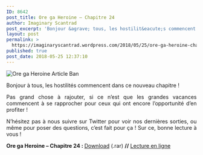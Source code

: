 ```yaml
---
ID: 8642
post_title: Ore ga Heroine – Chapitre 24
author: Imaginary Scantrad
post_excerpt: 'Bonjour &agrave; tous, les hostilit&eacute;s commencent dans ce nouveau chapitre ! Pas grand chose &agrave; rajouter, si ce n&rsquo;est que les grandes vacances commencent &agrave; se rapprocher pour ceux qui ont encore l&rsquo;opportunit&eacute; d&rsquo;en profiter ! N&rsquo;h&eacute;sitez pas &agrave; nous... <a href="https://imaginaryscantrad.wordpress.com/2018/05/25/ore-ga-heroine-chapitre-24/#more-2172">Lire la suite &rarr;</a>'
layout: post
permalink: >
  https://imaginaryscantrad.wordpress.com/2018/05/25/ore-ga-heroine-chapitre-24/
published: true
post_date: 2018-05-25 12:37:10
---
```

<p style="text-align:justify;"><img data-attachment-id="144" data-permalink="https://imaginaryscantrad.wordpress.com/ore-ga-heroine-article-ban/" data-orig-file="https://imaginaryscantrad.files.wordpress.com/2015/04/ore-ga-heroine-article-ban.png" data-orig-size="1000,500" data-comments-opened="1" data-image-meta="{&quot;aperture&quot;:&quot;0&quot;,&quot;credit&quot;:&quot;&quot;,&quot;camera&quot;:&quot;&quot;,&quot;caption&quot;:&quot;&quot;,&quot;created_timestamp&quot;:&quot;0&quot;,&quot;copyright&quot;:&quot;&quot;,&quot;focal_length&quot;:&quot;0&quot;,&quot;iso&quot;:&quot;0&quot;,&quot;shutter_speed&quot;:&quot;0&quot;,&quot;title&quot;:&quot;&quot;,&quot;orientation&quot;:&quot;0&quot;}" data-image-title="Ore ga Heroine Article Ban" data-image-description="" data-medium-file="https://imaginaryscantrad.files.wordpress.com/2015/04/ore-ga-heroine-article-ban.png?w=300" data-large-file="https://imaginaryscantrad.files.wordpress.com/2015/04/ore-ga-heroine-article-ban.png?w=736" class="size-full wp-image-144 aligncenter" src="https://imaginaryscantrad.files.wordpress.com/2015/04/ore-ga-heroine-article-ban.png?w=736" alt="Ore ga Heroine Article Ban" srcset="https://imaginaryscantrad.files.wordpress.com/2015/04/ore-ga-heroine-article-ban.png?w=736 736w, https://imaginaryscantrad.files.wordpress.com/2015/04/ore-ga-heroine-article-ban.png?w=150 150w, https://imaginaryscantrad.files.wordpress.com/2015/04/ore-ga-heroine-article-ban.png?w=300 300w, https://imaginaryscantrad.files.wordpress.com/2015/04/ore-ga-heroine-article-ban.png?w=768 768w, https://imaginaryscantrad.files.wordpress.com/2015/04/ore-ga-heroine-article-ban.png 1000w" sizes="(max-width: 736px) 100vw, 736px" /></p>
<p style="text-align:justify;">Bonjour à tous, les hostilités commencent dans ce nouveau chapitre ! <span id="more-2172"></span><span id="more-2170"></span><span id="more-2167"></span><span id="more-2133"></span><span id="more-2129"></span><span id="more-2127"></span><span id="more-2109"></span><span id="more-2107"></span><span id="more-2103"></span><span id="more-475"></span></p>
<p style="text-align:justify;">Pas grand chose à rajouter, si ce n&rsquo;est que les grandes vacances commencent à se rapprocher pour ceux qui ont encore l&rsquo;opportunité d&rsquo;en profiter !</p>
<p style="text-align:justify;">N&rsquo;hésitez pas à nous suivre sur Twitter pour voir nos dernières sorties, ou même pour poser des questions, c&rsquo;est fait pour ça ! Sur ce, bonne lecture à vous !</p>
<p style="text-align:justify;"><strong>Ore ga Heroine – Chapitre 24 : </strong><a href="https://mega.nz/#!loomTYoS!YP5d_Rwb2ZtAipXgWMphv15RQxU5nLJzYItctdYU99I"  rel="noopener">Download</a> (.rar) <strong>//</strong> <a href="https://mangadex.org/chapter/330659"  rel="noopener">Lecture en ligne</a><strong><br />
</strong></p>